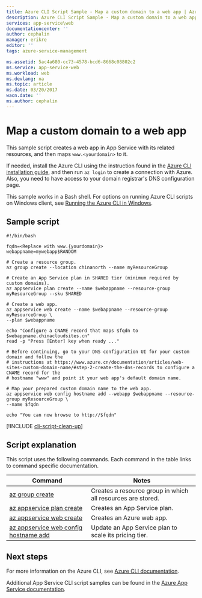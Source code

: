 ```yaml
---
title: Azure CLI Script Sample - Map a custom domain to a web app | Azure
description: Azure CLI Script Sample - Map a custom domain to a web app
services: app-service\web
documentationcenter: ''
author: cephalin
manager: erikre
editor: ''
tags: azure-service-management

ms.assetid: 5ac4a680-cc73-4578-bcd6-8668c08802c2
ms.service: app-service-web
ms.workload: web
ms.devlang: na
ms.topic: article
ms.date: 03/20/2017
wacn.date: ''
ms.author: cephalin
---
```


# Map a custom domain to a web app

This sample script creates a web app in App Service with its related resources, and then maps `www.<yourdomain>` to it. 

If needed, install the Azure CLI using the instruction found in the [Azure CLI installation guide](https://docs.microsoft.com/cli/azure/install-azure-cli), and then run `az login` to create a connection with Azure. Also, you need to have access to your domain registrar's DNS configuration page.

This sample works in a Bash shell. For options on running Azure CLI scripts on Windows client, see [Running the Azure CLI in Windows](../../virtual-machines/virtual-machines-windows-cli-options.md).

## Sample script

```azurecli
#!/bin/bash

fqdn=<Replace with www.{yourdomain}>
webappname=mywebapp$RANDOM

# Create a resource group.
az group create --location chinanorth --name myResourceGroup

# Create an App Service plan in SHARED tier (minimum required by custom domains).
az appservice plan create --name $webappname --resource-group myResourceGroup --sku SHARED

# Create a web app.
az appservice web create --name $webappname --resource-group myResourceGroup \
--plan $webappname

echo "Configure a CNAME record that maps $fqdn to $webappname.chinacloudsites.cn"
read -p "Press [Enter] key when ready ..."

# Before continuing, go to your DNS configuration UI for your custom domain and follow the 
# instructions at https://www.azure.cn/documentation/articles/web-sites-custom-domain-name/#step-2-create-the-dns-records to configure a CNAME record for the 
# hostname "www" and point it your web app's default domain name.

# Map your prepared custom domain name to the web app.
az appservice web config hostname add --webapp $webappname --resource-group myResourceGroup \
--name $fqdn

echo "You can now browse to http://$fqdn"
```

[!INCLUDE [cli-script-clean-up](../../../includes/cli-script-clean-up.md)]

## Script explanation

This script uses the following commands. Each command in the table links to command specific documentation.

| Command | Notes |
|---|---|
| [az group create](https://docs.microsoft.com/cli/azure/group#create) | Creates a resource group in which all resources are stored. |
| [az appservice plan create](https://docs.microsoft.com/cli/azure/appservice/plan#create) | Creates an App Service plan. |
| [az appservice web create](https://docs.microsoft.com/cli/azure/appservice/web#delete) | Creates an Azure web app. |
| [az appservice web config hostname add](https://docs.microsoft.com/cli/azure/appservice/web/config/hostname#add) | Update an App Service plan to scale its pricing tier. |

## Next steps

For more information on the Azure CLI, see [Azure CLI documentation](https://docs.microsoft.com/cli/azure/overview).

Additional App Service CLI script samples can be found in the [Azure App Service documentation](../app-service-cli-samples.md).